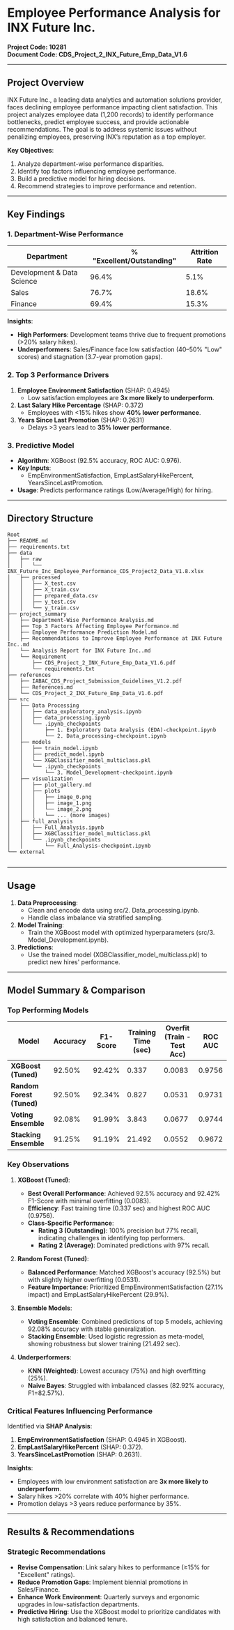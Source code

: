 # Employee Performance Analysis for INX Future Inc.  
**Project Code: 10281**  
**Document Code: CDS_Project_2_INX_Future_Emp_Data_V1.6**  

---

## Project Overview  
INX Future Inc., a leading data analytics and automation solutions provider, faces declining employee performance impacting client satisfaction. This project analyzes employee data (1,200 records) to identify performance bottlenecks, predict employee success, and provide actionable recommendations. The goal is to address systemic issues without penalizing employees, preserving INX’s reputation as a top employer.  

**Key Objectives**:  
1. Analyze department-wise performance disparities.  
2. Identify top factors influencing employee performance.  
3. Build a predictive model for hiring decisions.  
4. Recommend strategies to improve performance and retention.  

---

## Key Findings  

### 1. **Department-Wise Performance**  
| **Department**          | **% "Excellent/Outstanding"** | **Attrition Rate** |  
|-------------------------|-------------------------------|--------------------|  
| Development & Data Science | 96.4%                        | 5.1%               |  
| Sales                    | 76.7%                        | 18.6%              |  
| Finance                  | 69.4%                        | 15.3%              |  

**Insights**:  
- **High Performers**: Development teams thrive due to frequent promotions (>20% salary hikes).  
- **Underperformers**: Sales/Finance face low satisfaction (40–50% "Low" scores) and stagnation (3.7-year promotion gaps).  

### 2. **Top 3 Performance Drivers**  
1. **Employee Environment Satisfaction** (SHAP: 0.4945)  
   - Low satisfaction employees are **3x more likely to underperform**.  
2. **Last Salary Hike Percentage** (SHAP: 0.372)  
   - Employees with <15% hikes show **40% lower performance**.  
3. **Years Since Last Promotion** (SHAP: 0.2631)  
   - Delays >3 years lead to **35% lower performance**.  

### 3. **Predictive Model**  
- **Algorithm**: XGBoost (92.5% accuracy, ROC AUC: 0.976).  
- **Key Inputs**:  
  - EmpEnvironmentSatisfaction, EmpLastSalaryHikePercent, YearsSinceLastPromotion.  
- **Usage**: Predicts performance ratings (Low/Average/High) for hiring.  

---

##  Directory Structure  
```  
Root
├── README.md
├── requirements.txt
├── data
│   ├── raw
│   │   └── INX_Future_Inc_Employee_Performance_CDS_Project2_Data_V1.8.xlsx
│   ├── processed
│   │   ├── X_test.csv
│   │   ├── X_train.csv
│   │   ├── prepared_data.csv
│   │   ├── y_test.csv
│   │   └── y_train.csv
├── project_summary
│   ├── Department-Wise Performance Analysis.md
│   ├── Top 3 Factors Affecting Employee Performance.md
│   ├── Employee Performance Prediction Model.md
│   ├── Recommendations to Improve Employee Performance at INX Future Inc..md
│   └── Analysis Report for INX Future Inc..md
│   └── Requirement
│       ├── CDS_Project_2_INX_Future_Emp_Data_V1.6.pdf
│       └── requirements.txt
├── references
│   ├── IABAC_CDS_Project_Submission_Guidelines_V1.2.pdf
│   ├── References.md
│   └── CDS_Project_2_INX_Future_Emp_Data_V1.6.pdf
├── src
│   ├── Data Processing
│   │   ├── data_exploratory_analysis.ipynb
│   │   ├── data_processing.ipynb
│   │   └── .ipynb_checkpoints
│   │       ├── 1. Exploratory Data Analysis (EDA)-checkpoint.ipynb
│   │       └── 2. Data_processing-checkpoint.ipynb
│   ├── models
│   │   ├── train_model.ipynb
│   │   ├── predict_model.ipynb
│   │   └── XGBClassifier_model_multiclass.pkl
│   │   └── .ipynb_checkpoints
│   │       └── 3. Model_Development-checkpoint.ipynb
│   ├── visualization
│   │   ├── plot_gallery.md
│   │   ├── plots
│   │   │   ├── image_0.png
│   │   │   ├── image_1.png
│   │   │   └── image_2.png
│   │   │   └── ... (more images)
│   ├── full_analysis
│   │   ├── Full_Analysis.ipynb
│   │   ├── XGBClassifier_model_multiclass.pkl
│   │   └── .ipynb_checkpoints
│   │       └── Full_Analysis-checkpoint.ipynb
└── external
  
```

---

## Usage  
1. **Data Preprocessing**:  
   - Clean and encode data using src/2. Data_processing.ipynb.  
   - Handle class imbalance via stratified sampling.  
2. **Model Training**:  
   - Train the XGBoost model with optimized hyperparameters (src/3. Model_Development.ipynb).  
3. **Predictions**:  
   - Use the trained model (XGBClassifier_model_multiclass.pkl) to predict new hires' performance.  


---

## Model Summary & Comparison 


### **Top Performing Models**  

| **Model**               | **Accuracy** | **F1-Score** | **Training Time (sec)** | **Overfit (Train - Test Acc)** | **ROC AUC** |  
|-------------------------|--------------|--------------|-------------------------|--------------------------------|-------------|  
| **XGBoost (Tuned)**     | 92.50%       | 92.42%       | 0.337                   | 0.0083                        | 0.9756      |  
| **Random Forest (Tuned)**| 92.50%       | 92.34%       | 0.827                   | 0.0531                        | 0.9731      |  
| **Voting Ensemble**      | 92.08%       | 91.99%       | 3.843                   | 0.0677                        | 0.9744      |  
| **Stacking Ensemble**    | 91.25%       | 91.19%       | 21.492                  | 0.0552                        | 0.9672      |  


### **Key Observations**  
1. **XGBoost (Tuned)**:  
   - **Best Overall Performance**: Achieved 92.5% accuracy and 92.42% F1-Score with minimal overfitting (0.0083).  
   - **Efficiency**: Fast training time (0.337 sec) and highest ROC AUC (0.9756).  
   - **Class-Specific Performance**:  
     - **Rating 3 (Outstanding)**: 100% precision but 77% recall, indicating challenges in identifying top performers.  
     - **Rating 2 (Average)**: Dominated predictions with 97% recall.  

2. **Random Forest (Tuned)**:  
   - **Balanced Performance**: Matched XGBoost's accuracy (92.5%) but with slightly higher overfitting (0.0531).  
   - **Feature Importance**: Prioritized EmpEnvironmentSatisfaction (27.1% impact) and EmpLastSalaryHikePercent (29.9%).  

3. **Ensemble Models**:  
   - **Voting Ensemble**: Combined predictions of top 5 models, achieving 92.08% accuracy with stable generalization.  
   - **Stacking Ensemble**: Used logistic regression as meta-model, showing robustness but slower training (21.492 sec).  

4. **Underperformers**:  
   - **KNN (Weighted)**: Lowest accuracy (75%) and high overfitting (25%).  
   - **Naive Bayes**: Struggled with imbalanced classes (82.92% accuracy, F1=82.57%).  


### **Critical Features Influencing Performance**  
Identified via **SHAP Analysis**:  
1. **EmpEnvironmentSatisfaction** (SHAP: 0.4945 in XGBoost).  
2. **EmpLastSalaryHikePercent** (SHAP: 0.372).  
3. **YearsSinceLastPromotion** (SHAP: 0.2631).  

**Insights**:  
- Employees with low environment satisfaction are **3x more likely to underperform**.  
- Salary hikes >20% correlate with 40% higher performance.  
- Promotion delays >3 years reduce performance by 35%.  

---

## Results & Recommendations  
### **Strategic Recommendations**  
- **Revise Compensation**: Link salary hikes to performance (≥15% for "Excellent" ratings).  
- **Reduce Promotion Gaps**: Implement biennial promotions in Sales/Finance.  
- **Enhance Work Environment**: Quarterly surveys and ergonomic upgrades in low-satisfaction departments.  
- **Predictive Hiring**: Use the XGBoost model to prioritize candidates with high satisfaction and balanced tenure.  
